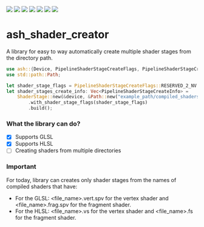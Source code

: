 [![](https://img.shields.io/badge/github.com-24292E?style=for-the-badge&logo=github)](https://github.com/Jerrody/ash_shader_creator) ![](https://img.shields.io/tokei/lines/github/Jerrody/ash_shader_creator?style=for-the-badge) ![](https://img.shields.io/github/last-commit/Jerrody/ash_shader_creator?style=for-the-badge) ![](https://img.shields.io/github/license/Jerrody/ash_shader_creator?style=for-the-badge)
![](https://img.shields.io/github/issues/Jerrody/ash_shader_creator?style=for-the-badge) ![](https://img.shields.io/github/issues-closed/Jerrody/ash_shader_creator?style=for-the-badge) ![](https://img.shields.io/crates/v/ash_shader_creator?label=version&style=for-the-badge)

# ash_shader_creator

A library for easy to way automatically create multiple shader stages from the directory path.

```rust
use ash::{Device, PipelineShaderStageCreateFlags, PipelineShaderStageCreateInfo};
use std::path::Path;

let shader_stage_flags = PipelineShaderStageCreateFlags::RESERVED_2_NV | PipelineShaderStageCreateFlags::ALLOW_VARYING_SUBGROUP_SIZE_EXT;
let shader_stages_create_info: Vec<PipelineShaderStageCreateInfo> =
    ShaderStage::new(&device, &Path::new("example_path/compiled_shaders"))
        .with_shader_stage_flags(shader_stage_flags)
        .build();
```

### What the library can do?

- [x] Supports GLSL
- [x] Supports HLSL
- [ ] Creating shaders from multiple directories

### Important

For today, library can creates only shader stages from the names of compiled shaders that have:
- For the GLSL: <file_name>.vert.spv for the vertex shader and <file_name>.frag.spv for the fragment shader.
- For the HLSL: <file_name>.vs for the vertex shader and <file_name>.fs for the fragment shader.